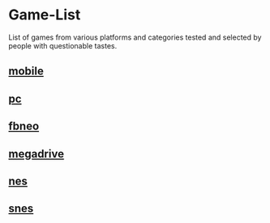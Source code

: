 # Game-List
List of games from various platforms and categories tested and selected by people with questionable tastes.

## [mobile]()

## [pc]()

## [fbneo]()

## [megadrive]()

## [nes]()

## [snes]()
